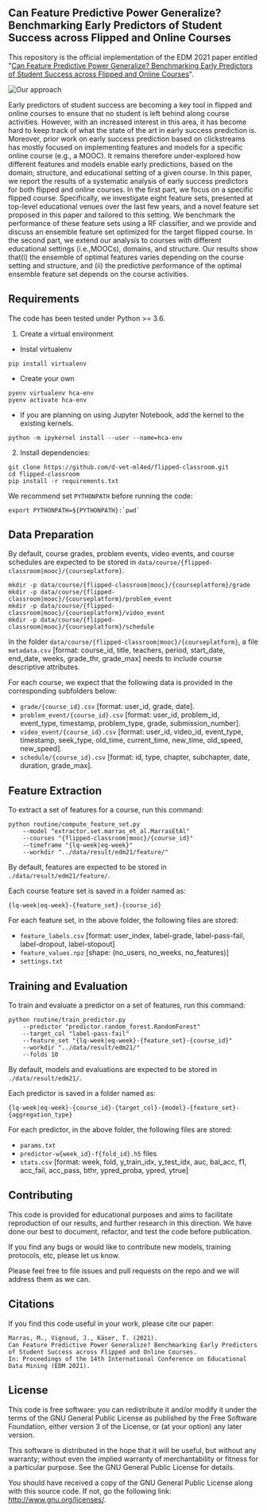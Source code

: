 ## Can Feature Predictive Power Generalize? Benchmarking Early Predictors of Student Success across Flipped and Online Courses

This repository is the official implementation of the EDM 2021 paper entitled "[Can Feature Predictive Power Generalize? Benchmarking Early Predictors of Student Success across Flipped and Online Courses](https://youtu.be/_1sdX3W5Q5A)".

![Our approach](assets/schema.png)

Early predictors of student success are becoming a key tool in flipped and online courses to ensure that no student is left behind along course activities.  However, with an increased interest in this area, it has become hard to keep track of what the state of the art in early success prediction is.  Moreover, prior work on early success prediction based on clickstreams has mostly focused on implementing features and models for a specific online course (e.g.,  a MOOC). It remains therefore under-explored how different features and models enable early predictions, based on the domain, structure, and educational setting of a given course.  In this paper, we report the results of a systematic analysis of early success predictors for both flipped and online courses.  In the first part, we focus on a specific flipped course. Specifically, we investigate eight feature sets, presented at top-level educational venues over the last few years, and a novel feature set proposed in this paper and tailored to this setting.  We benchmark the performance of these feature sets using a RF classifier, and we provide and discuss an ensemble feature set optimized for the target flipped course.  In the second part, we extend our analysis to courses with different educational settings (i.e.,MOOCs),  domains,  and  structure.   Our  results  show  that(i) the ensemble of optimal features varies depending on the course setting and structure, and (ii) the predictive performance of the optimal ensemble feature set depends on the course activities.

## Requirements

The code has been tested under Python >= 3.6.

1. Create a virtual environment
- Instal virtualenv
```
pip install virtualenv
```
- Create your own
```
pyenv virtualenv hca-env
pyenv activate hca-env
```

- If you are planning on using Jupyter Notebook, add the kernel to the existing kernels.
```
python -m ipykernel install --user --name=hca-env
```

2. Install dependencies:

```setup
git clone https://github.com/d-vet-ml4ed/flipped-classroom.git
cd flipped-classroom
pip install -r requirements.txt
```

We recommend set ```PYTHONPATH``` before running the code:
```
export PYTHONPATH=${PYTHONPATH}:`pwd`
```

## Data Preparation

By default, course grades, problem events, video events, and course schedules are expected to be stored in ```data/course/{flipped-classroom|mooc}/{courseplatform}```.

```
mkdir -p data/course/{flipped-classroom|mooc}/{courseplatform}/grade
mkdir -p data/course/{flipped-classroom|mooc}/{courseplatform}/problem_event
mkdir -p data/course/{flipped-classroom|mooc}/{courseplatform}/video_event
mkdir -p data/course/{flipped-classroom|mooc}/{courseplatform}/schedule
```

In the folder ```data/course/{flipped-classroom|mooc}/{courseplatform}```, a file ```metadata.csv``` [format: course_id, title, teachers, period, start_date, end_date, weeks, grade_thr, grade_max] needs to include course descriptive attributes.

For each course, we expect that the following data is provided in the corresponding subfolders below:
- ```grade/{course_id}.csv``` [format: user_id, grade, date].
- ```problem_event/{course_id}.csv``` [format: user_id, problem_id, event_type, timestamp, problem_type, grade, submission_number].
- ```video_event/{course_id}.csv``` [format: user_id, video_id, event_type, timestamp, seek_type, old_time, current_time, new_time, old_speed, new_speed].
- ```schedule/{course_id}.csv``` [format: id, type, chapter, subchapter, date, duration, grade_max].

## Feature Extraction

To extract a set of features for a course, run this command:

```train
python routine/compute_feature_set.py
    --model "extractor.set.marras_et_al.MarrasEtAl"
    --courses "{flipped-classroom|mooc}/{course_id}"
    --timeframe "{lq-week|eq-week}"
    --workdir "../data/result/edm21/feature/"
```

By default, features are expected to be stored in ```./data/result/edm21/feature/```.

Each course feature set is saved in a folder named as:

```
{lq-week|eq-week}-{feature_set}-{course_id}
```

For each feature set, in the above folder, the following files are stored:
- ```feature_labels.csv``` [format: user_index, label-grade, label-pass-fail, label-dropout, label-stopout]
- ```feature_values.npz``` [shape: (no_users, no_weeks, no_features)]
- ```settings.txt```

## Training and Evaluation

To train and evaluate a predictor on a set of features, run this command:

```train
python routine/train_predictor.py
    --predictor "predictor.random_forest.RandomForest"
    --target_col "label-pass-fail"
    --feature_set "{lq-week|eq-week}-{feature_set}-{course_id}"
    --workdir "../data/result/edm21/"
    --folds 10
```

By default, models and evaluations are expected to be stored in ```./data/result/edm21/```.

Each predictor is saved in a folder named as:

```
{lq-week|eq-week}-{course_id}-{target_col}-{model}-{feature_set}-{aggregation_type}
```

For each predictor, in the above folder, the following files are stored:
- ```params.txt```
- ```predictor-w{week_id}-f{fold_id}.h5``` files
- ```stats.csv``` [format: week, fold, y_train_idx, y_test_idx, auc, bal_acc, f1, acc_fail, acc_pass, bthr, ypred_proba, ypred, ytrue]

## Contributing

This code is provided for educational purposes and aims to facilitate reproduction of our results, and further research
in this direction. We have done our best to document, refactor, and test the code before publication.

If you find any bugs or would like to contribute new models, training protocols, etc, please let us know.

Please feel free to file issues and pull requests on the repo and we will address them as we can.

## Citations
If you find this code useful in your work, please cite our paper:

```
Marras, M., Vignoud, J., Käser, T. (2021).
Can Feature Predictive Power Generalize? Benchmarking Early Predictors of Student Success across Flipped and Online Courses.
In: Proceedings of the 14th International Conference on Educational Data Mining (EDM 2021).
```

## License
This code is free software: you can redistribute it and/or modify it under the terms of the GNU General Public License as published by the Free Software Foundation, either version 3 of the License, or (at your option) any later version.

This software is distributed in the hope that it will be useful, but without any warranty; without even the implied warranty of merchantability or fitness for a particular purpose. See the GNU General Public License for details.

You should have received a copy of the GNU General Public License along with this source code. If not, go the following link: http://www.gnu.org/licenses/.
